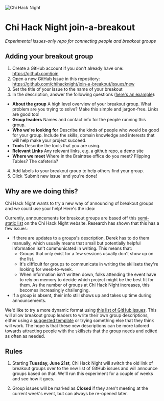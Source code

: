 ![Chi Hack Night](https://chihacknight.org/images/logo/logo.png "Chi Hack Night")

# Chi Hack Night join-a-breakout
*Experimental issues-only repo for connecting people and breakout groups*

## Adding your breakout group

1. Create a GitHub account if you don't already have one: https://github.com/join
2. Open a new GitHub Issue in this repository: https://github.com/chihacknight/join-a-breakout/issues/new
2. Set the title of your issue to the name of your breakout
3. In the description, answer the following questions ([here's an example](https://github.com/chihacknight/join-a-breakout/issues/1)):
 * **About the group** A high level overview of your breakout group. What problem are you trying to solve? Make this simple and jargon-free. Links are good too!
 * **Group leaders** Names and contact info for the people running this group.
 * **Who we're looking for** Describe the kinds of people who would be good for your group. Include the skills, domain knowledge and interests that will help make your project succeed.
 * **Tools** Describe the tools that you are using.
 * **Relevant Links** Any relevant links, e.g. a github repo, a demo site
 * **Where we meet** Where in the Braintree office do you meet? Flipping Tables? The cafeteria? 
4. Add labels to your breakout group to help others find your group.
5. Click 'Submit new issue' and you're done!

## Why are we doing this?

Chi Hack Night wants to try a new way of announcing of breakout groups and we could use your help! Here's the idea:

Currently, announcements for breakout groups are based off this [semi-static list](https://chihacknight.org/breakouts.html) on the Chi Hack Night website. Research has shown that this has a few issues:

* If there are updates to a groups's description, Derek has to do them manually, which usually means that small but potentially helpful information isn't communicated in writing. This means that:
  * Groups that only exist for a few sessions usually don't show up on the list.
  * It's difficult for groups to communicate in writing the skillsets they're looking for week-to-week.
  * When information isn't written down, folks attending the event have to rely on memory to decide which project might be the best fit for them. As the number of groups at Chi Hack Night increases, this becomes increasingly challenging.
* If a group is absent, their info still shows up and takes up time during announcements.

We'd like to try a more dynamic format using [this list of GitHub issues](https://github.com/chihacknight/join-a-breakout/issues).
This will allow breakout group leaders to write their own group descriptions, either using a [suggested template](https://github.com/chihacknight/join-a-breakout/issues/1) or trying something else that they think will work. The hope is that these new descriptions can be more tailored towards attracting people with the skillsets that the group needs and edited as often as needed.

## Rules

1. Starting **Tuesday, June 21st**, Chi Hack Night will switch the old link of breakout groups over to the new list of GitHub issues and will announce groups based on that. We'll run this experiment for a couple of weeks and see how it goes.

2. Group issues will be marked as **Closed** if they aren't meeting at the current week's event, but can always be re-opened later.
